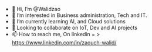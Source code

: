 - 👋 Hi, I’m @Walidzao
- 👀 I’m interested in Business administration, Tech and IT.
- 🌱 I’m currently learning AI, and Cloud solutions
- 💞️ Looking to collaborate on IoT, Dev and AI projects
- 📫 How to reach me, On linkedin = > https://www.linkedin.com/in/zaouch-walid/

<!---
Walidzao/Walidzao is a ✨ special ✨ repository because its `README.md` (this file) appears on your GitHub profile.
You can click the Preview link to take a look at your changes.
--->
